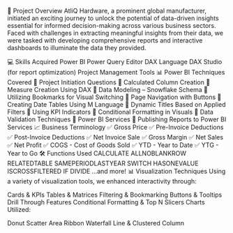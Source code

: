 🌟 Project Overview
AtliQ Hardware, a prominent global manufacturer, initiated an exciting journey to unlock the potential of data-driven insights essential for informed decision-making across various business sectors. Faced with challenges in extracting meaningful insights from their data, we were tasked with developing comprehensive reports and interactive dashboards to illuminate the data they provided.

💻 Skills Acquired
Power BI
Power Query Editor
DAX Language
DAX Studio (for report optimization)
Project Management Tools
📊 Power BI Techniques Covered
🔹 Project Initiation Questions
🔹 Calculated Column Creation
🔹 Measure Creation Using DAX
🔹 Data Modeling – Snowflake Schema
🔹 Utilizing Bookmarks for Visual Switching
🔹 Page Navigation with Buttons
🔹 Creating Date Tables Using M Language
🔹 Dynamic Titles Based on Applied Filters
🔹 Using KPI Indicators
🔹 Conditional Formatting in Visuals
🔹 Data Validation Techniques
🔹 Power BI Services
🔹 Publishing Reports to Power BI Services
📈 Business Terminology
✅ Gross Price
✅ Pre-Invoice Deductions
✅ Post-Invoice Deductions
✅ Net Invoice Sale
✅ Gross Margin
✅ Net Sales
✅ Net Profit
✅ COGS - Cost of Goods Sold
✅ YTD - Year to Date
✅ YTG - Year to Go
🛠️ Functions Used
CALCULATE
ALLNOBLANKROW
RELATEDTABLE
SAMEPERIODLASTYEAR
SWITCH
HASONEVALUE
ISCROSSFILTERED
IF
DIVIDE
...and more!
📊 Visualization Techniques
Using a variety of visualization tools, we enhanced interactivity through:

Cards & KPIs
Tables & Matrices
Filtering & Bookmarking
Buttons & Tooltips
Drill Through Features
Conditional Formatting & Top N Slicers
Charts Utilized:

Donut
Scatter
Area
Ribbon
Waterfall
Line & Clustered Column
